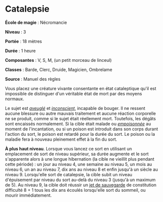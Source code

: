 # Catalepsie

**École de magie** : Nécromancie

**Niveau** : 3

**Portée** : 18 mètres

**Durée** : 1 heure

**Composantes** : V, S, M, (un petit morceau de linceul)

**Classes** : Barde, Clerc, Druide, Magicien, Ombrelame

**Source** : Manuel des règles

Vous placez une créature vivante consentante en état cataleptique qu'il est impossible de distinguer d'un véritable état de mort par des moyens normaux.

Le sujet est [_aveuglé_](/gerer-la-sante-du-personnage/#aveugle) et [_inconscient_](/gerer-la-sante-du-personnage/#inconscient), incapable de bouger. Il ne ressent aucune blessure ou autre mauvais traitement et aucune réaction corporelle ne se produit, comme si le sujet était réellement mort. Toutefois, les dégâts sont encaissés normalement. Si la cible était malade ou [_empoisonnée_](/gerer-la-sante-du-personnage/#empoisonne) au moment de l'incantation, ou si un poison est introduit dans son corps durant l'action du sort, le poison est retardé pour la durée du sort. Le poison ou la maladie fera à nouveau pleinement effet à la fin du sort.

**À plus haut niveau**. Lorsque vous lancez ce sort en utilisant un emplacement de sort de niveau supérieur, sa durée augmente et le sort s'apparente alors à une longue hibernation (la cible ne vieillit plus pendant cette période) : un jour au niveau 4, une semaine au niveau 5, un mois au niveau 6, un an au niveau 7, dix ans au niveau 8 et enfin jusqu'à un siècle au niveau 9. Lorsqu'elle sort de catalepsie, la cible subit un niveau d'épuisement par niveau du sort au-delà du niveau 3 (jusqu'à un maximum de 5). Au niveau 9, la cible doit réussir un [jet de sauvegarde](/utiliser-les-caracteristiques/#jets-de-sauvegarde) de constitution difficulté 8 + 1 tous les dix ans écoulés lorsqu'elle sort du sommeil, ou mourir immédiatement.
